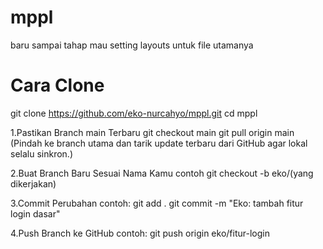 # mppl
baru sampai tahap mau setting layouts untuk file utamanya

# Cara Clone
git clone https://github.com/eko-nurcahyo/mppl.git
cd mppl

1.Pastikan Branch main Terbaru
git checkout main
git pull origin main
(Pindah ke branch utama dan tarik update terbaru dari GitHub agar lokal selalu sinkron.)

2.Buat Branch Baru Sesuai Nama Kamu
contoh
git checkout -b eko/(yang dikerjakan)

3.Commit Perubahan
contoh:
git add .
git commit -m "Eko: tambah fitur login dasar"

4.Push Branch ke GitHub
contoh:
git push origin eko/fitur-login
